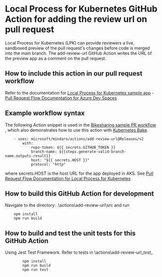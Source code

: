 # Local Process for Kubernetes GitHub Action for adding the review url on pull request
Local Process for Kubernetes (LPK) can provide reviewers a live, sandboxed preview of the pull request's changes before code is merged into the main branch. The add-review-url GitHub Action writes the URL of the preview app as a comment on the pull request.

## How to include this action in our pull request workflow
Refer to the documentation for [Local Process for Kubernetes sample app](https://github.com/microsoft/mindaro) - [Pull Request Flow Documentation for Azure Dev Spaces](https://aka.ms/devspaces/pr-flow#configure-your-github-action)

## Example workflow syntax 
The following Action snippet is used in the [Bikesharing sample PR workflow ](https://github.com/microsoft/mindaro/blob/master/.github/workflows/bikes.yml), which also demonstrates how to use this action with [Kubernetes Bake](https://github.com/Azure/k8s-bake).
```
    - uses: microsoft/mindaro/actions/add-review-url@Releases/v2              
        with:
            repo-token: ${{ secrets.GITHUB_TOKEN }}  
            branch-name: ${{steps.generate-valid-branch-name.outputs.result}}
            host: "${{ secrets.HOST }}"
            protocol: "http"
 ```       
where secrets.HOST is the host URL for the app deployed in AKS. See [Pull Request Flow Documentation for Local Process for Kubernetes](https://aka.ms/devspaces/pr-flow#configure-your-github-action)

## How to build this GitHub Action for development
Navigate to the directory: .\actions\add-review-url\src and run
```
    npm install
    npm run build
```
## How to build and test the unit tests for this GitHub Action
Using Jest Test Framework. 
Refer to tests in \actions\add-review-url\__test__
```     
        npm install
        npm run build
        npm run test        
```